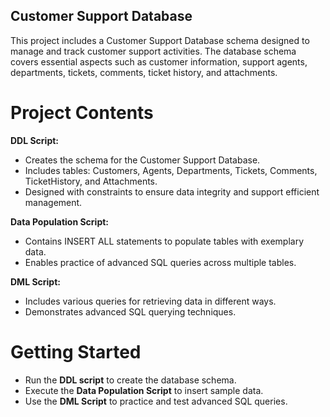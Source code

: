 ## Customer Support Database

This project includes a Customer Support Database schema designed to manage and track customer support activities. The database schema covers essential aspects such as customer information, support agents, departments, tickets, comments, ticket history, and attachments.


# Project Contents

**DDL Script:**

* Creates the schema for the Customer Support Database.
* Includes tables: Customers, Agents, Departments, Tickets, Comments, TicketHistory, and Attachments.
* Designed with constraints to ensure data integrity and support efficient management.

**Data Population Script:**

* Contains INSERT ALL statements to populate tables with exemplary data.
* Enables practice of advanced SQL queries across multiple tables.

**DML Script:**

* Includes various queries for retrieving data in different ways.
* Demonstrates advanced SQL querying techniques.


# Getting Started

* Run the **DDL script** to create the database schema.
* Execute the **Data Population Script** to insert sample data.
* Use the **DML Script** to practice and test advanced SQL queries.